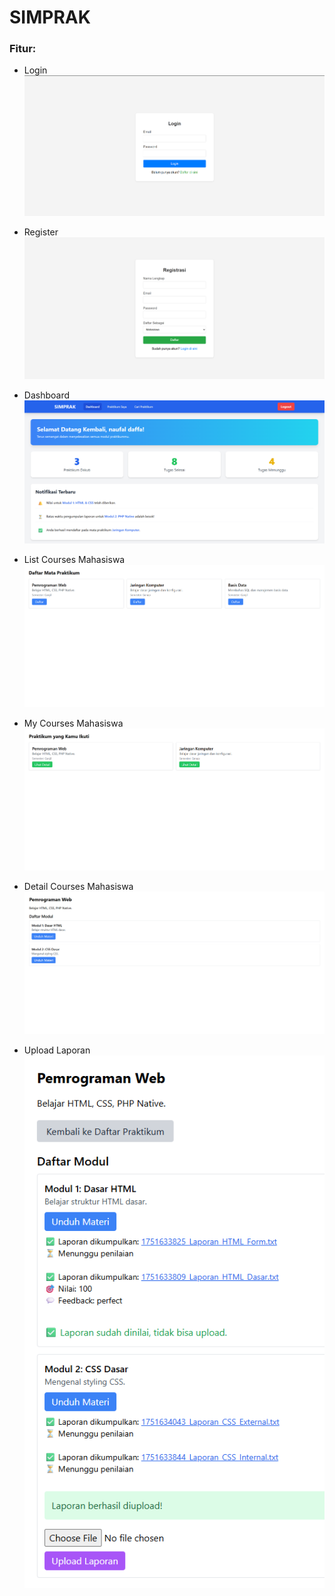 # SIMPRAK

### Fitur:
- Login
![Login](/readme_images/preview-login.png)

- Register
![Register](/readme_images/preview-register.png)

- Dashboard
![Dashboard](/readme_images/preview-dashboard.png)

- List Courses Mahasiswa
![List Courses Mahasiswa](/readme_images/preview-list-courses-mahasiswa.png)

- My Courses Mahasiswa
![My Courses Mahasiswa](/readme_images/preview-my-courses-mahasiswa.png)

- Detail Courses Mahasiswa
![Detail Courses Mahasiswa](/readme_images/preview-detail-courses-mahasiswa.png)

- Upload Laporan
![Upload Laporan](/readme_images/preview-upload-laporan.png)